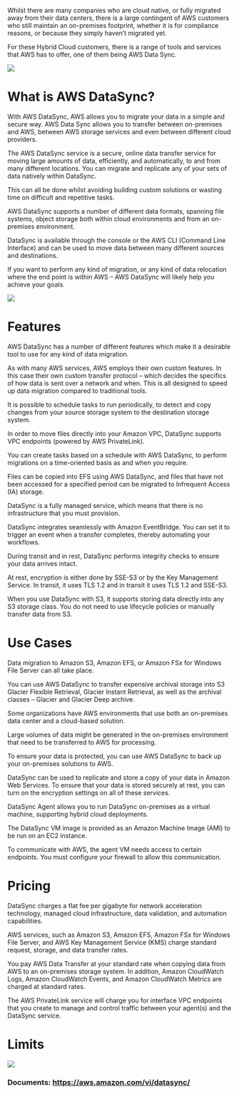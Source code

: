Whilst there are many companies who are cloud native, or fully migrated away from their data centers, there is a large contingent of AWS customers who still maintain an on-premises footprint, whether it is for compliance reasons, or because they simply haven’t migrated yet.

For these Hybrid Cloud customers, there is a range of tools and services that AWS has to offer, one of them being AWS Data Sync.

![](https://images.viblo.asia/ac1771e0-2e9e-483a-9c30-87ef04a43726.jpg)

# What is AWS DataSync?
With AWS DataSync, AWS allows you to migrate your data in a simple and secure way. AWS Data Sync allows you to transfer between on-premises and AWS, between AWS storage services and even between different cloud providers.

The AWS DataSync service is a secure, online data transfer service for moving large amounts of data, efficiently, and automatically, to and from many different locations. You can migrate and replicate any of your sets of data natively within DataSync. 

This can all be done whilst avoiding building custom solutions or wasting time on difficult and repetitive tasks.

AWS DataSync supports a number of different data formats, spanning file systems, object storage both within cloud environments and from an on-premises environment.

DataSync is available through the console or the AWS CLI (Command Line Interface) and can be used to move data between many different sources and destinations.

If you want to perform any kind of migration, or any kind of data relocation where the end point is within AWS – AWS DataSync will likely help you achieve your goals. 

![](https://images.viblo.asia/80a0a87f-ec85-47d9-99b1-1a05ff9e5cda.png)

# Features
AWS DataSync has a number of different features which make it a desirable tool to use for any kind of data migration. 

As with many AWS services, AWS employs their own custom features. In this case their own custom transfer protocol – which decides the specifics of how data is sent over a network and when. This is all designed to speed up data migration compared to traditional tools. 

It is possible to schedule tasks to run periodically, to detect and copy changes from your source storage system to the destination storage system.

In order to move files directly into your Amazon VPC, DataSync supports VPC endpoints (powered by AWS PrivateLink).

You can create tasks based on a schedule with AWS DataSync, to perform migrations on a time-oriented basis as and when you require. 

Files can be copied into EFS using AWS DataSync, and files that have not been accessed for a specified period can be migrated to Infrequent Access (IA) storage.

DataSync is a fully managed service, which means that there is no infrastructure that you must provision.

DataSync integrates seamlessly with Amazon EventBridge. You can set it to trigger an event when a transfer completes, thereby automating your workflows. 

During transit and in rest, DataSync performs integrity checks to ensure your data arrives intact. 

At rest, encryption is either done by SSE-S3 or by the Key Management Service. In transit, it uses TLS 1.2 and in transit it uses TLS 1.2 and SSE-S3. 

When you use DataSync with S3, it supports storing data directly into any S3 storage class. You do not need to use lifecycle policies or manually transfer data from S3. 

# Use Cases
Data migration to Amazon S3, Amazon EFS, or Amazon FSx for Windows File Server can all take place.

You can use AWS DataSync to transfer expensive archival storage into S3 Glacier Flexible Retrieval, Glacier Instant Retrieval, as well as the archival classes – Glacier and Glacier Deep archive.

Some organizations have AWS environments that use both an on-premises data center and a cloud-based solution.

Large volumes of data might be generated in the on-premises environment that need to be transferred to AWS for processing.

To ensure your data is protected, you can use AWS DataSync to back up your on-premises solutions to AWS.

DataSync can be used to replicate and store a copy of your data in Amazon Web Services. To ensure that your data is stored securely at rest, you can turn on the encryption settings on all of these services. 

DataSync Agent allows you to run DataSync on-premises as a virtual machine, supporting hybrid cloud deployments. 

The DataSync VM image is provided as an Amazon Machine Image (AMI) to be run on an EC2 instance.

To communicate with AWS, the agent VM needs access to certain endpoints. You must configure your firewall to allow this communication.

# Pricing
DataSync charges a flat fee per gigabyte for network acceleration technology, managed cloud infrastructure, data validation, and automation capabilities. 

AWS services, such as Amazon S3, Amazon EFS, Amazon FSx for Windows File Server, and AWS Key Management Service (KMS) charge standard request, storage, and data transfer rates.

You pay AWS Data Transfer at your standard rate when copying data from AWS to an on-premises storage system. In addition, Amazon CloudWatch Logs, Amazon CloudWatch Events, and Amazon CloudWatch Metrics are charged at standard rates.

The AWS PrivateLink service will charge you for interface VPC endpoints that you create to manage and control traffic between your agent(s) and the DataSync service.

# Limits
![](https://images.viblo.asia/daa82aef-bbcd-407a-ad26-f908c0416884.png)

### Documents: https://aws.amazon.com/vi/datasync/